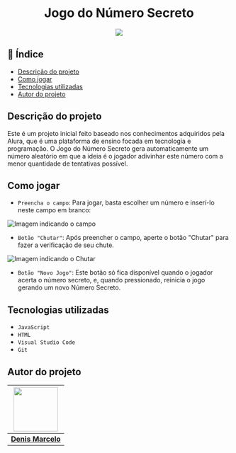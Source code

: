 <h1 align="center"> Jogo do Número Secreto </h1>

<p align="center">
<img loading="lazy" src="http://img.shields.io/static/v1?label=STATUS&message=EM%20DESENVOLVIMENTO&color=GREEN&style=for-the-badge"/>
</p>

## :page_facing_up: Índice

* [Descrição do projeto](#descrição-do-projeto)
* [Como jogar](#como-jogar)
* [Tecnologias utilizadas](#tecnologias-utilizadas)
* [Autor do projeto](#autor-do-projeto)

## Descrição do projeto

 Este é um projeto inicial feito baseado nos conhecimentos adquiridos pela Alura, que é uma plataforma de ensino focada em tecnologia
e programação. O Jogo do Número Secreto gera automaticamente um número aleatório em que a ideia é o jogador adivinhar este número
com a menor quantidade de tentativas possível.

## Como jogar

- `Preencha o campo`: Para jogar, basta escolher um número e inserí-lo neste campo em branco:

![Imagem indicando o campo](https://github.com/user-attachments/assets/a9dc33b3-9457-404c-81ad-b3b0fb623ffc)
- `Botão "Chutar"`: Após preencher o campo, aperte o botão "Chutar" para fazer a verificação de seu chute.

![Imagem indicando o Chutar](https://github.com/user-attachments/assets/ff7063ea-c169-4c64-bfd6-e5c26633522b)
- `Botão "Novo Jogo"`: Este botão só fica disponível quando o jogador acerta o número secreto, e, quando pressionado, reinicia o jogo gerando um novo Número Secreto.

## Tecnologias utilizadas

- `JavaScript`
- `HTML`
- `Visual Studio Code`
- `Git`

## Autor do projeto

| <a href="https://github.com/denismarcelo"><img src="https://github.com/denismarcelo.png" width="100px"></a> |
|:--:|
| **[Denis Marcelo](https://github.com/denismarcelo)** |
